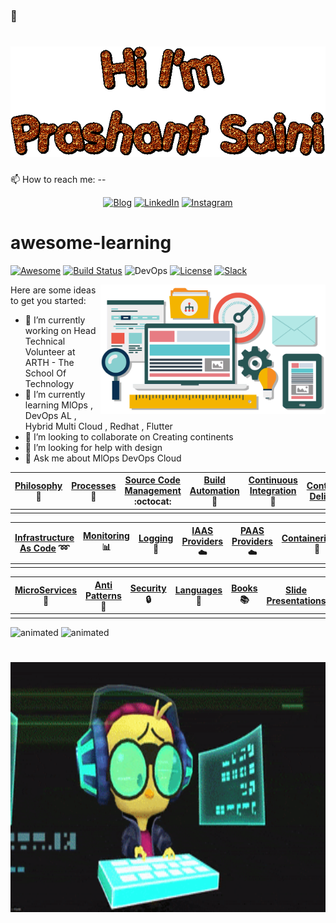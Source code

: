 ### 👋 
<h1 align="center">
 <img src="https://raw.githubusercontent.com/prashantsaini25/prashantsaini25/master/text (2).gif" />
</h1>

📫 How to reach me: --
<p align="center">
    <a href="https://medium.com/@princeprashantsaini"><img alt="Blog" src="https://img.shields.io/badge/check-website-green?logo=rss&style=for-the-badge"></a>
    <a href="https://www.linkedin.com/in/prashant-saini-2845b015a/"><img alt="LinkedIn" src="https://img.shields.io/badge/connect-Prashant_Saini-green?logo=linkedin&style=for-the-badge"></a>
    <a href="https://www.instagram.com/princeprashantsaini/"><img alt="Instagram" src="https://img.shields.io/badge/follow-@Princeprashantsaini-green?logo=instagram&style=for-the-badge"></a>
</p>


# awesome-learning
[![Awesome](https://cdn.rawgit.com/sindresorhus/awesome/d7305f38d29fed78fa85652e3a63e154dd8e8829/media/badge.svg)](https://github.com/sindresorhus/awesome)
[![Build Status](https://travis-ci.org/TheRemoteLab/awesome-learning.svg?branch=master)](https://travis-ci.org/TheRemoteLab/awesome-learning)
![DevOps](https://img.shields.io/badge/Build%20For-DevOps-blue.svg)
[![License](https://img.shields.io/badge/License-CC%204.0-brightgreen.svg)](http://creativecommons.org/licenses/by-nc/4.0/)
[![Slack](https://img.shields.io/badge/Community-Slack-orange.svg)](https://letsdevops.slack.com)

 
<img align="right" alt="GIF" src="https://raw.githubusercontent.com/Prashantsaini25/Prashantsaini25/master/software-services-bg.gif" width="360px"/>

Here are some ideas to get you started:

- 🔭 I’m currently working on Head Technical Volunteer at ARTH - The School Of Technology 
- 🌱 I’m currently learning MlOps , DevOps AL , Hybrid Multi Cloud , Redhat , Flutter 
- 👯 I’m looking to collaborate on Creating continents
- 🤔 I’m looking for help with design
- 💬 Ask me about MlOps DevOps Cloud
<!-- - 😄 Pronouns: ...
- ⚡ Fun fact: ... -->

| [Philosophy](#philosophy) :thought_balloon: | [Processes](#processes) :speech_balloon: | [Source Code Management](#source-code-management) :octocat: | [Build Automation](#build-automation) :arrows_counterclockwise: | [Continuous Integration](#continuous-integration) :arrows_counterclockwise: | [Continuous Delivery](#continuous-delivery) :arrows_counterclockwise: |
|---------------------------------------------|------------------------------------------|-------------------------------------------------------------|-----------------------------------------------------------------|----------------------------------------------------------------------------|-----------------------------------------------------------------------|
|                                             |                                          |                                                             |                                                                 |                                                                            |                                                                       |


| [Infrastructure As Code](#infrastructure-as-code) :loop: | [Monitoring](#monitoring) :bar_chart: | [Logging](#logging) :page_facing_up: | [IAAS Providers](#iaas-providers) :cloud: | [PAAS Providers](#paas-providers) :cloud: | [Containerisation](#containerisation) :ship: |
|---------------------------------------------------------|---------------------------------------|--------------------------------------|-------------------------------------------|-------------------------------------------|----------------------------------------------|
|                                                         |                                       |                                      |                                           |                                           |                                              |

| [MicroServices](#microservices) :microscope: | [Anti Patterns](#anti-patterns) :no_entry_sign: | [Security](#security) :lock: | [Languages](#languages) :pencil: | [Books](#books) :books: | [Slide Presentations](#slide-presentations) | [Videos](#videos) :tv: |
|----------------------------------------------|-------------------------------------------------|------------------------------|----------------------------------|---------------------------------------------|--------------------------|-----------------------|
|                                              |                                                 |                                  |                         |                                              |                                                 |                                  |





<img src ="https://github-readme-stats.vercel.app/api?username=prashantsaini25&&show_icons=true&title_color=ffffff&icon_color=bb2acf&text_color=daf7dc&bg_color=151515"  alt="animated" /> <img src="https://github-readme-stats.vercel.app/api?username=prashantsaini25&show_icons=true&hide_border=true&&count_private=true&include_all_commits=true" alt="animated"/>
<h1 align="center">
  <img src="https://github.com/Prashantsaini25/PrashantSaini25/blob/main/200.gif" width="1200" height="400"/>
</h1>
<!--##<h1 align="center">
 <img src="https://github-readme-stats.vercel.app/api/top-langs/?username=Prashantsaini25&layout=compact" />
 <img src="https://raw.githubusercontent.com/prashantsaini25/prashantsaini25/master/Screenshot (42).png" />
</h1> -->
